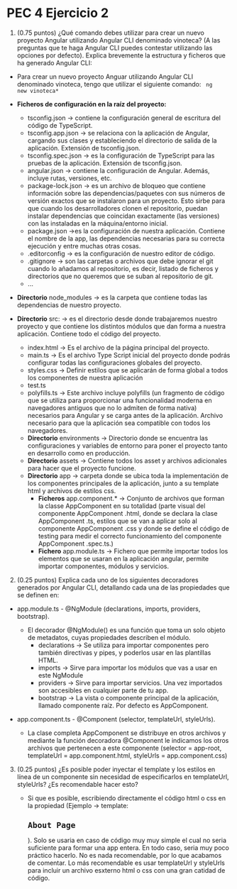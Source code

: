 # PEC 4 Ejercicio 2

1. (0.75 puntos) ¿Qué comando debes utilizar para crear un nuevo proyecto Angular utilizando Angular CLI denominado vinoteca? (A las preguntas que te haga Angular CLI puedes contestar utilizando las opciones por defecto). Explica brevemente la estructura y ficheros que ha generado Angular CLI:

  - Para crear un nuevo proyecto Anguar utilizando Angular CLI denominado vinoteca, tengo que utilizar el siguiente comando: <code> ng new vinoteca* </code>

- **Ficheros de configuración en la raíz del proyecto:**
   - tsconfig.json -> contiene la configuración general de escritura del código de TypeScript.
   - tsconfig.app.json -> se relaciona con la aplicación de Angular, cargando sus clases y estableciendo el directorio de salida de la aplicación. Extensión de tsconfig.json.
   - tsconfig.spec.json -> es la configuración de TypeScript para las pruebas de la aplicación. Extensión de tsconfig.json.
   - angular.json -> contiene la configuración de Angular. Además, incluye rutas, versiones, etc.
   - package-lock.json -> es un archivo de bloqueo que contiene información sobre las dependencias/paquetes con sus números de          versión exactos que se instalaron para un proyecto. Esto sirbe para que cuando los desarrolladores clonen el repositorio, puedan instalar dependencias que coincidan exactamente (las versiones) con las instaladas en la máquina/entorno inicial. 
   - package.json ->es la configuración de nuestra aplicación. Contiene el nombre de la app, las dependencias necesarias para su correcta ejecución y entre muchas otras cosas.
   - .editorconfig -> es la configuración de nuestro editor de código. 
   - .gitignore -> son las carpetas o archivos que debe ignorar el git cuando lo añadamos al repositorio, es decir, listado de ficheros y directorios que no queremos que se suban al repositorio de git.
   - ...
- **Directorio** node_modules -> es la carpeta que contiene todas las dependencias de nuestro proyecto.
- **Directorio** src: -> es el directorio desde donde trabajaremos nuestro proyecto y que contiene los distintos módulos que dan forma a nuestra aplicación. Contiene todo el código del proyecto.
   - index.html -> Es el archivo de la página principal del proyecto.
   - main.ts -> Es el archivo Type Script inicial del proyecto donde podrás configurar todas las configuraciones globales del proyecto.
   - styles.css -> Definir estilos que se aplicarán de forma global a todos los componentes de nuestra aplicación
   - test.ts
   - polyfills.ts -> Este archivo incluye polyfills (un fragmento de código que se utiliza para proporcionar una funcionalidad moderna en navegadores antiguos que no lo admiten de forma nativa) necesarios para Angular y se carga antes de la aplicación. Archivo necesario para que la aplicación sea compatible con todos los navegadores.
   - **Directorio** environments -> Directorio donde se encuentra las configuraciones y variables de entorno para poner el proyecto tanto en desarrollo como en producción.
   - **Directorio** assets -> Contiene todos los asset y archivos adicionales para hacer que el proyecto funcione.
   - **Directorio** app -> carpeta donde se ubica toda la implementación de los componentes principales de la aplicación, junto a su template html y archivos de estilos css.
      - **Ficheros** app.component.* -> Conjunto de archivos que forman la classe AppComponent en su totalidad (parte visual del componente AppComponent .html, donde se declara la clase AppComponent .ts, estilos que se van a aplicar solo al componente AppComponent .css y donde se define el código de testing para medir el correcto funcionamiento del componente AppComponent .spec.ts.)
      - **Fichero** app.module.ts -> Fichero que permite importar todos los elementos que se usaran en la aplicación angular, permite importar componentes, módulos y servicios.

2. (0.25 puntos) Explica cada uno de los siguientes decoradores generados por Angular CLI, detallando cada una de las propiedades que se definen en:

- app.module.ts - @NgModule (declarations, imports, providers, bootstrap).

   - El decorador @NgModule() es una función que toma un solo objeto de metadatos, cuyas propiedades describen el módulo.
      - declarations -> Se utiliza para importar componentes pero también directivas y pipes, y poderlos usar en las plantillas HTML.
      - imports -> Sirve para importar los módulos que vas a usar en este NgModule
      - providers -> Sirve para importar servicios. Una vez importados son accesibles en cualquier parte de tu app. 
      - bootstrap -> La vista o componente principal de la aplicación, llamado componente raíz. Por defecto es AppComponent.

- app.component.ts - @Component (selector, templateUrl, styleUrls).

   -  La clase completa AppComponent se distribuye en otros archivos y mediante la función decoradora @Component le indicamos los otros archivos que pertenecen a este componente (selector = app-root, templateUrl = app.component.html, styleUrls = app.component.css)

3. (0.25 puntos) ¿Es posible poder inyectar el template y los estilos en línea de un componente sin necesidad de especificarlos en templateUrl, styleUrls? ¿Es recomendable hacer esto?

   - Si que es posible, escribiendo directamente el código html o css en la propiedad (Ejemplo -> template: <code><h2>About Page</h2></code>). Solo se usaria en caso de código muy muy simple el cual no seria suficiente para formar una app entera. En todo caso, seria muy poco práctico hacerlo. No es nada recomendable, por lo que acabamos de comentar. Lo más recomendable es usar templateUrl y styleUrls para incluir un archivo esxterno html o css con una gran catidad de código.